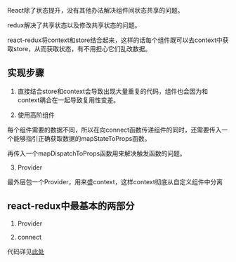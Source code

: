 React除了状态提升，没有其他办法解决组件间状态共享的问题。

redux解决了共享状态以及修改共享状态的问题。

react-redux将context和store结合起来，这样的话每个组件既可以去context中获取store，从而获取状态，有不用担心它们乱改数据。

## 实现步骤

1. 直接结合store和context会导致出现大量重复的代码，组件也会因为和context耦合在一起导致复用性变差。

2. 使用高阶组件

每个组件需要的数据不同，所以在向connect函数传递组件的同时，还需要传入一个能够指引正确获取数据的mapStateToProps函数。

再传入一个mapDispatchToProps函数用来解决触发函数的问题。

3. Provider

最外层包一个Provider，用来盛context，这样context彻底从自定义组件中分离


## react-redux中最基本的两部分

1. Provider

2. connect

代码详见[此处](./react-redux.js)